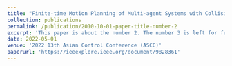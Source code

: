 ```yaml
---
title: "Finite-time Motion Planning of Multi-agent Systems with Collision Avoidance"
collection: publications
permalink: /publication/2010-10-01-paper-title-number-2
excerpt: 'This paper is about the number 2. The number 3 is left for future work.'
date: 2022-05-01
venue: '2022 13th Asian Control Conference (ASCC)'
paperurl: 'https://ieeexplore.ieee.org/document/9828361'
---
```

